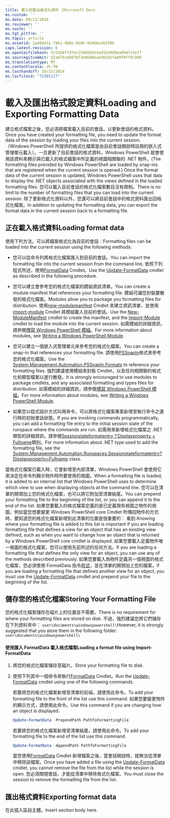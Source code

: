 ```yaml
---
title: 載入和匯出格式化資料 |Microsoft Docs
ms.custom: ''
ms.date: 09/13/2016
ms.reviewer: ''
ms.suite: ''
ms.tgt_pltfrm: ''
ms.topic: article
ms.assetid: 2a48de31-7961-4b0e-b58b-93466e38370b
caps.latest.revision: 6
ms.openlocfilehash: 5c5168ffd74c15066b914ad1b39d9ead947c5e7f
ms.sourcegitcommit: 52a67bcd9d7bf3e8600ea4302d1fa8970ff9c998
ms.translationtype: MT
ms.contentlocale: zh-TW
ms.lasthandoff: 10/15/2019
ms.locfileid: "72365117"
---
```

# <a name="loading-and-exporting-formatting-data"></a><span data-ttu-id="710d8-102">載入及匯出格式設定資料</span><span class="sxs-lookup"><span data-stu-id="710d8-102">Loading and Exporting Formatting Data</span></span>

<span data-ttu-id="710d8-103">建立格式檔案之後，您必須將檔案載入目前的會話，以更新會話的格式資料。</span><span class="sxs-lookup"><span data-stu-id="710d8-103">Once you have created your formatting file, you need to update the format data of the session by loading your files into the current session.</span></span> <span data-ttu-id="710d8-104">（Windows PowerShell 所提供的格式化檔案是由目前會話開啟時註冊的嵌入式管理單元載入）。一旦更新了目前會話的格式資料，Windows PowerShell 就會使用該資料來顯示與已載入的格式檔案中所定義的視圖相關聯的 .NET 物件。</span><span class="sxs-lookup"><span data-stu-id="710d8-104">(The formatting files provided by Windows PowerShell are loaded by snap-ins that are registered when the current session is opened.) Once the format data of the current session is updated, Windows PowerShell uses that data to display the .NET objects associated with the views defined in the loaded formatting files.</span></span> <span data-ttu-id="710d8-105">您可以載入目前會話的格式化檔案數目沒有限制。</span><span class="sxs-lookup"><span data-stu-id="710d8-105">There is no limit to the number of formatting files that you can load into the current session.</span></span> <span data-ttu-id="710d8-106">除了更新格式化資料以外，您還可以將目前會話中的格式資料匯出回格式化檔案。</span><span class="sxs-lookup"><span data-stu-id="710d8-106">In addition to updating the formatting data, you can export the format data in the current session back to a formatting file.</span></span>

## <a name="loading-format-data"></a><span data-ttu-id="710d8-107">正在載入格式資料</span><span class="sxs-lookup"><span data-stu-id="710d8-107">Loading format data</span></span>

<span data-ttu-id="710d8-108">使用下列方法，可以將檔案格式化為目前的會話：</span><span class="sxs-lookup"><span data-stu-id="710d8-108">Formatting files can be loaded into the current session using the following methods:</span></span>

- <span data-ttu-id="710d8-109">您可以從命令列將格式化檔案匯入到目前的會話。</span><span class="sxs-lookup"><span data-stu-id="710d8-109">You can import the formatting file into the current session from the command line.</span></span> <span data-ttu-id="710d8-110">依照下列程式所述，使用[FormatData](/powershell/module/Microsoft.PowerShell.Utility/Update-FormatData) Cmdlet。</span><span class="sxs-lookup"><span data-stu-id="710d8-110">Use the [Update-FormatData](/powershell/module/Microsoft.PowerShell.Utility/Update-FormatData) cmdlet as described in the following procedure.</span></span>

- <span data-ttu-id="710d8-111">您可以建立會參考您的格式化檔案的模組資訊清單。</span><span class="sxs-lookup"><span data-stu-id="710d8-111">You can create a module manifest that references your formatting file.</span></span> <span data-ttu-id="710d8-112">模組可讓您封裝要散發的格式化檔案。</span><span class="sxs-lookup"><span data-stu-id="710d8-112">Modules allow you to package you formatting files for distribution.</span></span> <span data-ttu-id="710d8-113">使用[new-modulemanifest](/powershell/module/Microsoft.PowerShell.Core/New-ModuleManifest) Cmdlet 來建立資訊清單，並使用[import-module](/powershell/module/Microsoft.PowerShell.Core/Import-Module) Cmdlet 將模組載入目前的會話。</span><span class="sxs-lookup"><span data-stu-id="710d8-113">Use the [New-ModuleManifest](/powershell/module/Microsoft.PowerShell.Core/New-ModuleManifest) cmdlet to create the manifest, and the [Import-Module](/powershell/module/Microsoft.PowerShell.Core/Import-Module) cmdlet to load the module into the current session.</span></span> <span data-ttu-id="710d8-114">如需模組的詳細資訊，請參閱[撰寫 Windows PowerShell 模組](../module/writing-a-windows-powershell-module.md)。</span><span class="sxs-lookup"><span data-stu-id="710d8-114">For more information about modules, see [Writing a Windows PowerShell Module](../module/writing-a-windows-powershell-module.md).</span></span>

- <span data-ttu-id="710d8-115">您可以建立一個嵌入式管理單元來參考您的格式化檔案。</span><span class="sxs-lookup"><span data-stu-id="710d8-115">You can create a snap-in that references your formatting file.</span></span> <span data-ttu-id="710d8-116">請使用[PSSnapIn](/dotnet/api/System.Management.Automation.PSSnapIn.Formats)格式來參考您的格式化檔案。</span><span class="sxs-lookup"><span data-stu-id="710d8-116">Use the [System.Management.Automation.PSSnapIn.Formats](/dotnet/api/System.Management.Automation.PSSnapIn.Formats) to reference your formatting files.</span></span> <span data-ttu-id="710d8-117">強烈建議使用模組來封裝 Cmdlet，以及任何相關聯的格式化和類型檔案以進行散發。</span><span class="sxs-lookup"><span data-stu-id="710d8-117">It is strongly encouraged to use modules to package cmdlets, and any associated formatting and types files for distribution.</span></span> <span data-ttu-id="710d8-118">如需模組的詳細資訊，請參閱[撰寫 Windows PowerShell 模組](../module/writing-a-windows-powershell-module.md)。</span><span class="sxs-lookup"><span data-stu-id="710d8-118">For more information about modules, see [Writing a Windows PowerShell Module](../module/writing-a-windows-powershell-module.md).</span></span>

- <span data-ttu-id="710d8-119">如果您以程式設計方式叫用命令，可以將格式化檔案專案新增至執行命令之運行時的初始會話狀態。</span><span class="sxs-lookup"><span data-stu-id="710d8-119">If you are invoking commands programmatically, you can add a formatting file entry to the initial session state of the runspace where the commands are run.</span></span> <span data-ttu-id="710d8-120">如需用來新增格式化檔案之 .NET 類型的詳細資訊，請參閱[Sessionstateformatentry？Displayproperty = Fullname](/dotnet/api/System.Management.Automation.Runspaces.SessionStateFormatEntry)類別。</span><span class="sxs-lookup"><span data-stu-id="710d8-120">For more information about .NET type used to add the formatting file, see the [System.Management.Automation.Runspaces.Sessionstateformatentry?Displayproperty=Fullname](/dotnet/api/System.Management.Automation.Runspaces.SessionStateFormatEntry) class.</span></span>

<span data-ttu-id="710d8-121">當格式化檔案已載入時，它會新增至內部清單，Windows PowerShell 會使用它來決定在命令列顯示物件時所要使用的視圖。</span><span class="sxs-lookup"><span data-stu-id="710d8-121">When a formatting file is loaded, it is added to an internal list that Windows PowerShell uses to determine which view to use when displaying objects at the command line.</span></span> <span data-ttu-id="710d8-122">您可以在清單的開頭加上您的格式化檔案，也可以將它附加至清單結尾。</span><span class="sxs-lookup"><span data-stu-id="710d8-122">You can prepend your formatting file to the beginning of the list, or you can append it to the end of the list.</span></span> <span data-ttu-id="710d8-123">如果您要載入的格式檔案定義的是已定義現有視圖之物件的視圖，例如當您想要變更 Windows PowerShell core Cmdlet 所傳回物件的方式時，要知道您的格式化檔案新增到此清單的位置是很重要的： 看到.</span><span class="sxs-lookup"><span data-stu-id="710d8-123">Knowing where your formatting file is added to this list is important if you are loading formatting file that defines a view for an object that has an existing view defined, such as when you want to change how an object that is returned by a Windows PowerShell core cmdlet is displayed.</span></span> <span data-ttu-id="710d8-124">如果您要載入定義物件唯一視圖的格式化檔案，您可以使用先前所述的任何方法。</span><span class="sxs-lookup"><span data-stu-id="710d8-124">If you are loading a formatting file that defines the only view for an object, you can use any of the methods described previously.</span></span>  <span data-ttu-id="710d8-125">如果您要載入為物件定義另一個視圖的格式化檔案，您必須使用 FormatData 指令[程式](/powershell/module/Microsoft.PowerShell.Utility/Update-FormatData)，並在清單的開頭加上您的檔案。</span><span class="sxs-lookup"><span data-stu-id="710d8-125">If you are loading a formatting file that defines another view for an object, you must use the [Update-FormatData](/powershell/module/Microsoft.PowerShell.Utility/Update-FormatData) cmdlet and prepend your file to the beginning of the list.</span></span>

## <a name="storing-your-formatting-file"></a><span data-ttu-id="710d8-126">儲存您的格式化檔案</span><span class="sxs-lookup"><span data-stu-id="710d8-126">Storing Your Formatting File</span></span>

<span data-ttu-id="710d8-127">您的格式化檔案儲存在磁片上的位置並不需要。</span><span class="sxs-lookup"><span data-stu-id="710d8-127">There is no requirement for where your formatting files are stored on disk.</span></span> <span data-ttu-id="710d8-128">不過，強烈建議您將它們儲存在下列資料夾中： `user\documents\windowspowershell\`</span><span class="sxs-lookup"><span data-stu-id="710d8-128">However, it is strongly suggested that you store them in the following folder: `user\documents\windowspowershell\`</span></span>

#### <a name="loading-a-format-file-using-import-formatdata"></a><span data-ttu-id="710d8-129">使用匯入 FormatData 載入格式檔案</span><span class="sxs-lookup"><span data-stu-id="710d8-129">Loading a format file using Import-FormatData</span></span>

1. <span data-ttu-id="710d8-130">將您的格式化檔案儲存至磁片。</span><span class="sxs-lookup"><span data-stu-id="710d8-130">Store your formatting file to disk.</span></span>

2. <span data-ttu-id="710d8-131">使用下列其中一個命令來執行[FormatData](/powershell/module/Microsoft.PowerShell.Utility/Update-FormatData) Cmdlet。</span><span class="sxs-lookup"><span data-stu-id="710d8-131">Run the [Update-FormatData](/powershell/module/Microsoft.PowerShell.Utility/Update-FormatData) cmdlet using one of the following commands.</span></span>

   <span data-ttu-id="710d8-132">若要將您的格式化檔案新增至清單的前端，請使用此命令。</span><span class="sxs-lookup"><span data-stu-id="710d8-132">To add your formatting file to the front of the list use this command.</span></span> <span data-ttu-id="710d8-133">如果您要變更物件的顯示方式，請使用此命令。</span><span class="sxs-lookup"><span data-stu-id="710d8-133">Use this command if you are changing how an object is displayed.</span></span>

   ```powershell
   Update-FormatData -PrependPath PathToFormattingFile
   ```

   <span data-ttu-id="710d8-134">若要將您的格式化檔案新增至清單結尾，請使用此命令。</span><span class="sxs-lookup"><span data-stu-id="710d8-134">To add your formatting file to the end of the list use this command.</span></span>

   ```powershell
   Update-FormatData -AppendPath PathToFormattingFile
   ```

   <span data-ttu-id="710d8-135">當您使用[FormatData](/powershell/module/Microsoft.PowerShell.Utility/Update-FormatData) Cmdlet 新增檔案之後，當會話開啟時，就無法從清單中移除該檔案。</span><span class="sxs-lookup"><span data-stu-id="710d8-135">Once you have added a file using the [Update-FormatData](/powershell/module/Microsoft.PowerShell.Utility/Update-FormatData) cmdlet, you cannot remove the file from the list while the session is open.</span></span> <span data-ttu-id="710d8-136">您必須關閉會話，才能從清單中移除格式化檔案。</span><span class="sxs-lookup"><span data-stu-id="710d8-136">You must close the session to remove the formatting file from the list.</span></span>

## <a name="exporting-format-data"></a><span data-ttu-id="710d8-137">匯出格式資料</span><span class="sxs-lookup"><span data-stu-id="710d8-137">Exporting format data</span></span>

<span data-ttu-id="710d8-138">在此插入區段主體。</span><span class="sxs-lookup"><span data-stu-id="710d8-138">Insert section body here.</span></span>
